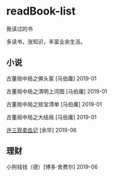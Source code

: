 # readBook-list
我读过的书

多读书，涨知识，丰富业余生活。

## 小说

古董局中局之佛头案 [马伯庸] 2019-01

古董局中局之清明上河图 [马伯庸] 2019-01

古董局中局之掠宝清单 [马伯庸] 2019-01

古董局中局之大结局 [马伯庸] 2019-01
 
[许三观卖血记](https://github.com/zhaodengping/readBook-list/blob/master/bookDetails/2019/june.md) [余华] 2019-06

## 理财

小狗钱钱（德）[博多·舍费尔] 2019-06
